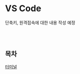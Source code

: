 # VS Code
<p>단축키, 원격접속에 대한 내용 작성 예정</p>

<br><br>

## 목차
<p>

[터미널](https://github.com/DrMaemi/Study/tree/main/Tools/VS-Code/터미널)
</p>

<br><br>